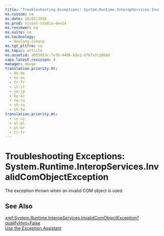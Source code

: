 ```yaml
---
title: "Troubleshooting Exceptions: System.Runtime.InteropServices.InvalidComObjectException"
ms.custom: na
ms.date: 10/01/2016
ms.prod: visual-studio-dev14
ms.reviewer: na
ms.suite: na
ms.technology: 
  - devlang-csharp
ms.tgt_pltfrm: na
ms.topic: article
ms.assetid: a055653c-7e76-4406-b3e1-6767a7c306dd
caps.latest.revision: 4
manager: douge
translation.priority.ht: 
  - de-de
  - es-es
  - fr-fr
  - it-it
  - ja-jp
  - ko-kr
  - ru-ru
  - zh-cn
  - zh-tw
translation.priority.mt: 
  - cs-cz
  - pl-pl
  - pt-br
  - tr-tr
---
```

# Troubleshooting Exceptions: System.Runtime.InteropServices.InvalidComObjectException
The exception thrown when an invalid COM object is used.  
  
## See Also  
 <xref:System.Runtime.InteropServices.InvalidComObjectException?qualifyHint=False>   
 [Use the Exception Assistant](../Topic/How%20to:%20Use%20the%20Exception%20Assistant.md)